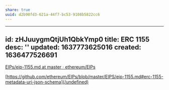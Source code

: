 ```yaml
---
share: true
uuid: d2b98fd3-621a-44f7-bc53-9108b5822cc6
---
```

---
id: zHJuuygmQtjUh1QbkYmp0
title: ERC 1155
desc: ''
updated: 1637773625016
created: 1636477526691
---

[EIPs/eip-1155.md at master · ethereum/EIPs](https://github.com/ethereum/EIPs/blob/master/EIPS/eip-1155.md)

[https://github.com/ethereum/EIPs/blob/master/EIPS/eip-1155.md#erc-1155-metadata-uri-json-schema](/undefined)